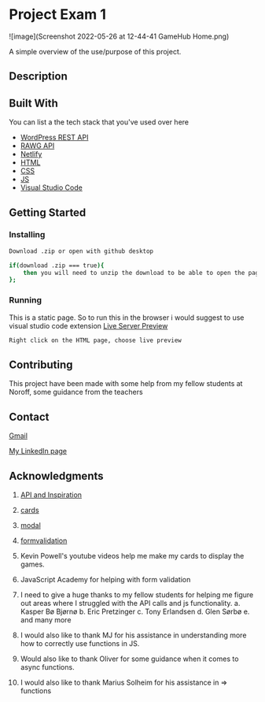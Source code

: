 # Project Exam 1

![image](Screenshot 2022-05-26 at 12-44-41 GameHub Home.png)

A simple overview of the use/purpose of this project.

## Description


## Built With

You can list a the tech stack that you've used over here

- [WordPress REST API](https://developer.wordpress.org/rest-api/)
- [RAWG API](https://rawg.io/)
- [Netlify](https://www.netlify.com/)
- [HTML](https://en.wikipedia.org/wiki/HTML)
- [CSS](https://en.wikipedia.org/wiki/CSS)
- [JS](https://en.wikipedia.org/wiki/JavaScript)
- [Visual Studio Code](https://code.visualstudio.com/)

## Getting Started

### Installing

```bash
Download .zip or open with github desktop
```

```bash
if(download .zip === true){ 
    then you will need to unzip the download to be able to open the page in the browser.
};
```

### Running

This is a static page. So to run this in the browser i would suggest to use visual studio code extension [Live Server Preview](https://marketplace.visualstudio.com/items?itemName=negokaz.live-server-preview)

```bash
Right click on the HTML page, choose live preview
```

## Contributing

This project have been made with some help from my fellow students at Noroff, some guidance from the teachers

## Contact

[Gmail](christopher.tonnesalnd@gmail.com)

[My LinkedIn page](www.linkedin.com/in/christopher-tønnesland-8926a821a)

## Acknowledgments

1. [API and Inspiration](https://rawg.io/) 
2. [cards](https://www.youtube.com/watch?v=5DEq5cWNYt8&feature=youtu.be)
3. [modal](https://webdesign.tutsplus.com/tutorials/how-to-build-flexible-modal-dialogs-with-html-css-and-javascript--cms-33500) 
4. [formvalidation](https://www.youtube.com/watch?v=CYlNJpltjMM&t=438s)

1. Kevin Powell's youtube videos help me make my cards to display the games.
2. JavaScript Academy for helping with form validation
3. I need to give a huge thanks to my fellow students for helping me figure out
areas where I struggled with the API calls and js functionality.
a. Kasper Bø Bjørnø
b. Eric Pretzinger
c. Tony Erlandsen
d. Glen Sørbø
e. and many more
4. I would also like to thank MJ for his assistance in understanding more how to
correctly use functions in JS.
5. Would also like to thank Oliver for some guidance when it comes to async
functions.
6. I would also like to thank Marius Solheim for his assistance in => functions

